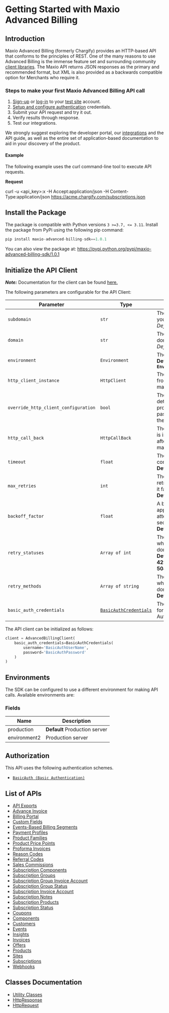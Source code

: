
# Getting Started with Maxio Advanced Billing

## Introduction

Maxio Advanced Billing (formerly Chargify) provides an HTTP-based API that conforms to the principles of REST.
One of the many reasons to use Advanced Billing is the immense feature set and surrounding community [client libraries](page:development-tools/client-libraries).
The Maxio API returns JSON responses as the primary and recommended format, but XML is also provided as a backwards compatible option for Merchants who require it.

### Steps to make your first Maxio Advanced Billing API call

1. [Sign-up](https://app.chargify.com/signup/maxio-billing-sandbox) or [log-in](https://app.chargify.com/login.html) to your [test site](https://maxio-chargify.zendesk.com/hc/en-us/articles/5405553861773-Testing-Intro) account.
2. [Setup and configure authentication](https://maxio-chargify.zendesk.com/hc/en-us/articles/5405281550477-API-Keys#api) credentials.
3. Submit your API request and try it out.
4. Verify results through response.
5. Test our integrations.

We strongly suggest exploring the developer portal, our [integrations](https://www.maxio.com/integrations) and the API guide, as well as the entire set of application-based documentation to aid in your discovery of the product.

#### Example

The following example uses the curl command-line tool to execute API requests.

**Request**

curl -u <api_key>:x -H Accept:application/json -H Content-Type:application/json https://acme.chargify.com/subscriptions.json

## Install the Package

The package is compatible with Python versions `3 >=3.7, <= 3.11`.
Install the package from PyPi using the following pip command:

```python
pip install maxio-advanced-billing-sdk==1.0.1
```

You can also view the package at:
https://pypi.python.org/pypi/maxio-advanced-billing-sdk/1.0.1

## Initialize the API Client

**_Note:_** Documentation for the client can be found [here.](https://www.github.com/maxio-com/ab-python-sdk/tree/1.0.1/doc/client.md)

The following parameters are configurable for the API Client:

| Parameter | Type | Description |
|  --- | --- | --- |
| `subdomain` | `str` | The subdomain for your Chargify site.<br>*Default*: `'subdomain'` |
| `domain` | `str` | The Chargify server domain.<br>*Default*: `'chargify.com'` |
| `environment` | `Environment` | The API environment. <br> **Default: `Environment.PRODUCTION`** |
| `http_client_instance` | `HttpClient` | The Http Client passed from the sdk user for making requests |
| `override_http_client_configuration` | `bool` | The value which determines to override properties of the passed Http Client from the sdk user |
| `http_call_back` | `HttpCallBack` | The callback value that is invoked before and after an HTTP call is made to an endpoint |
| `timeout` | `float` | The value to use for connection timeout. <br> **Default: 30** |
| `max_retries` | `int` | The number of times to retry an endpoint call if it fails. <br> **Default: 0** |
| `backoff_factor` | `float` | A backoff factor to apply between attempts after the second try. <br> **Default: 2** |
| `retry_statuses` | `Array of int` | The http statuses on which retry is to be done. <br> **Default: [408, 413, 429, 500, 502, 503, 504, 521, 522, 524]** |
| `retry_methods` | `Array of string` | The http methods on which retry is to be done. <br> **Default: ['GET', 'PUT']** |
| `basic_auth_credentials` | [`BasicAuthCredentials`](https://www.github.com/maxio-com/ab-python-sdk/tree/1.0.1/doc/$a/https://www.github.com/maxio-com/ab-python-sdk/tree/1.0.1/basic-authentication.md) | The credential object for Basic Authentication |

The API client can be initialized as follows:

```python
client = AdvancedBillingClient(
    basic_auth_credentials=BasicAuthCredentials(
        username='BasicAuthUserName',
        password='BasicAuthPassword'
    )
)
```

## Environments

The SDK can be configured to use a different environment for making API calls. Available environments are:

### Fields

| Name | Description |
|  --- | --- |
| production | **Default** Production server |
| environment2 | Production server |

## Authorization

This API uses the following authentication schemes.

* [`BasicAuth (Basic Authentication)`](https://www.github.com/maxio-com/ab-python-sdk/tree/1.0.1/doc/$a/https://www.github.com/maxio-com/ab-python-sdk/tree/1.0.1/basic-authentication.md)

## List of APIs

* [API Exports](https://www.github.com/maxio-com/ab-python-sdk/tree/1.0.1/doc/controllers/api-exports.md)
* [Advance Invoice](https://www.github.com/maxio-com/ab-python-sdk/tree/1.0.1/doc/controllers/advance-invoice.md)
* [Billing Portal](https://www.github.com/maxio-com/ab-python-sdk/tree/1.0.1/doc/controllers/billing-portal.md)
* [Custom Fields](https://www.github.com/maxio-com/ab-python-sdk/tree/1.0.1/doc/controllers/custom-fields.md)
* [Events-Based Billing Segments](https://www.github.com/maxio-com/ab-python-sdk/tree/1.0.1/doc/controllers/events-based-billing-segments.md)
* [Payment Profiles](https://www.github.com/maxio-com/ab-python-sdk/tree/1.0.1/doc/controllers/payment-profiles.md)
* [Product Families](https://www.github.com/maxio-com/ab-python-sdk/tree/1.0.1/doc/controllers/product-families.md)
* [Product Price Points](https://www.github.com/maxio-com/ab-python-sdk/tree/1.0.1/doc/controllers/product-price-points.md)
* [Proforma Invoices](https://www.github.com/maxio-com/ab-python-sdk/tree/1.0.1/doc/controllers/proforma-invoices.md)
* [Reason Codes](https://www.github.com/maxio-com/ab-python-sdk/tree/1.0.1/doc/controllers/reason-codes.md)
* [Referral Codes](https://www.github.com/maxio-com/ab-python-sdk/tree/1.0.1/doc/controllers/referral-codes.md)
* [Sales Commissions](https://www.github.com/maxio-com/ab-python-sdk/tree/1.0.1/doc/controllers/sales-commissions.md)
* [Subscription Components](https://www.github.com/maxio-com/ab-python-sdk/tree/1.0.1/doc/controllers/subscription-components.md)
* [Subscription Groups](https://www.github.com/maxio-com/ab-python-sdk/tree/1.0.1/doc/controllers/subscription-groups.md)
* [Subscription Group Invoice Account](https://www.github.com/maxio-com/ab-python-sdk/tree/1.0.1/doc/controllers/subscription-group-invoice-account.md)
* [Subscription Group Status](https://www.github.com/maxio-com/ab-python-sdk/tree/1.0.1/doc/controllers/subscription-group-status.md)
* [Subscription Invoice Account](https://www.github.com/maxio-com/ab-python-sdk/tree/1.0.1/doc/controllers/subscription-invoice-account.md)
* [Subscription Notes](https://www.github.com/maxio-com/ab-python-sdk/tree/1.0.1/doc/controllers/subscription-notes.md)
* [Subscription Products](https://www.github.com/maxio-com/ab-python-sdk/tree/1.0.1/doc/controllers/subscription-products.md)
* [Subscription Status](https://www.github.com/maxio-com/ab-python-sdk/tree/1.0.1/doc/controllers/subscription-status.md)
* [Coupons](https://www.github.com/maxio-com/ab-python-sdk/tree/1.0.1/doc/controllers/coupons.md)
* [Components](https://www.github.com/maxio-com/ab-python-sdk/tree/1.0.1/doc/controllers/components.md)
* [Customers](https://www.github.com/maxio-com/ab-python-sdk/tree/1.0.1/doc/controllers/customers.md)
* [Events](https://www.github.com/maxio-com/ab-python-sdk/tree/1.0.1/doc/controllers/events.md)
* [Insights](https://www.github.com/maxio-com/ab-python-sdk/tree/1.0.1/doc/controllers/insights.md)
* [Invoices](https://www.github.com/maxio-com/ab-python-sdk/tree/1.0.1/doc/controllers/invoices.md)
* [Offers](https://www.github.com/maxio-com/ab-python-sdk/tree/1.0.1/doc/controllers/offers.md)
* [Products](https://www.github.com/maxio-com/ab-python-sdk/tree/1.0.1/doc/controllers/products.md)
* [Sites](https://www.github.com/maxio-com/ab-python-sdk/tree/1.0.1/doc/controllers/sites.md)
* [Subscriptions](https://www.github.com/maxio-com/ab-python-sdk/tree/1.0.1/doc/controllers/subscriptions.md)
* [Webhooks](https://www.github.com/maxio-com/ab-python-sdk/tree/1.0.1/doc/controllers/webhooks.md)

## Classes Documentation

* [Utility Classes](https://www.github.com/maxio-com/ab-python-sdk/tree/1.0.1/doc/utility-classes.md)
* [HttpResponse](https://www.github.com/maxio-com/ab-python-sdk/tree/1.0.1/doc/http-response.md)
* [HttpRequest](https://www.github.com/maxio-com/ab-python-sdk/tree/1.0.1/doc/http-request.md)

